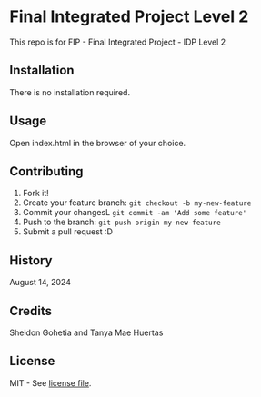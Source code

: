 # Final Integrated Project Level 2

This repo is for FIP - Final Integrated Project - IDP Level 2

## Installation

There is no installation required.

## Usage

Open index.html in the browser of your choice.

## Contributing

1. Fork it!
2. Create your feature branch: `git checkout -b my-new-feature`
3. Commit your changesL `git commit -am 'Add some feature'`
4. Push to the branch: `git push origin my-new-feature`
5. Submit a pull request :D

## History

August 14, 2024

## Credits

Sheldon Gohetia and Tanya Mae Huertas

## License

MIT - See [license file](LICENSE).
